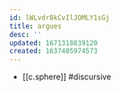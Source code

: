 ```yaml
---
id: lWLvdr8kCvIlJOMLY1sGj
title: argues
desc: ''
updated: 1671318839120
created: 1637405974573
---
```




- [[c.sphere]] #discursive
